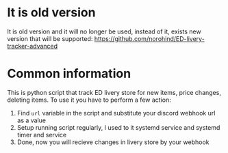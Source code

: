 # It is old version
It is old version and it will no longer be used, instead of it, exists new version that will be supported: https://github.com/norohind/ED-livery-tracker-advanced
# Common information
This is python script that track ED livery store for new items, price changes, deleting items.
To use it you have to perform a few action:
1. Find `url` variable in the script and substitute your discord webhook url as a value
2. Setup running script regularly, I used to it systemd service and systemd timer and service
3. Done, now you will recieve changes in livery store by your webhook
